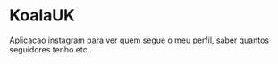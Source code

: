 # KoalaUK
Aplicacao instagram para ver quem segue o meu perfil, saber quantos seguidores tenho etc..
	
